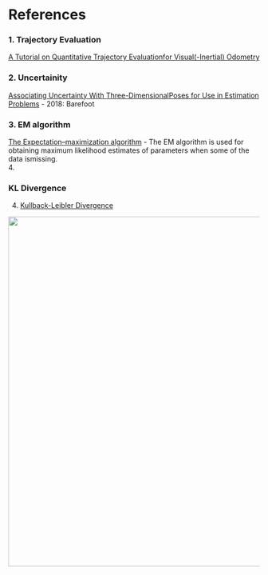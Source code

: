 # References



<!---
Started to write on Sep 2 2021
Zahra
-->

### 1. Trajectory Evaluation
[A  Tutorial  on  Quantitative  Trajectory  Evaluationfor  Visual(-Inertial)  Odometry](https://ieeexplore.ieee.org/stamp/stamp.jsp?tp=&arnumber=8593941)
### 2. Uncertainity
[Associating Uncertainty With Three-DimensionalPoses for Use in Estimation Problems](http://ncfrn.mcgill.ca/members/pubs/barfoot_tro14.pdf)
    - 2018: Barefoot
### 3. EM algorithm
[The Expectation–maximization algorithm](http://www.columbia.edu/~mh2078/MachineLearningORFE/EM_Algorithm.pdf)
    - The EM algorithm is used for obtaining maximum likelihood estimates of parameters when some of the data ismissing.  
4. 
### KL Divergence
4. [Kullback-Leibler Divergence](http://hanj.cs.illinois.edu/cs412/bk3/KL-divergence.pdf)


<img src="" width="700">
      <br/>
      
